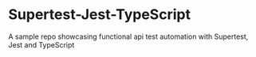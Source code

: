 # Supertest-Jest-TypeScript
A sample repo showcasing functional api test automation with Supertest, Jest and TypeScript
